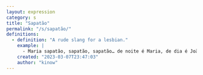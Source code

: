 ```yaml
---
layout: expression
category: s
title: "Sapatão"
permalink: "/s/sapatão/"
definitions:
  - definition: "A rude slang for a lesbian."
    example: |
      - Maria sapatão, sapatão, sapatão… de noite é Maria, de dia é João! (*old song*)
    created: "2023-03-07T23:47:03"
    author: "kinow"
---
```

